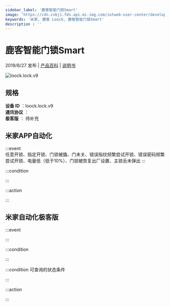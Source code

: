 ```yaml
---
sidebar_label: '鹿客智能门锁Smart'
image: 'https://cdn.cnbj1.fds.api.mi-img.com/iotweb-user-center/developer_1679070104924SuGsmGlW.png?GalaxyAccessKeyId=AKVGLQWBOVIRQ3XLEW&Expires=9223372036854775807&Signature=FhqidCo1rGWRohzVtpfuwvBfbiw='
keywords: '米家, 鹿客 Loock, 鹿客智能门锁Smart'
description : ''
---
```

# 鹿客智能门锁Smart

2019/8/27 发布 | [产品百科](https://home.mi.com/webapp/content/baike/product/index.html?model=loock.lock.v9/) | [说明书](https://home.mi.com/views/introduction.html?model=loock.lock.v9&region=cn)

![loock.lock.v9](https://cdn.cnbj1.fds.api.mi-img.com/iotweb-user-center/developer_1679070104924SuGsmGlW.png?GalaxyAccessKeyId=AKVGLQWBOVIRQ3XLEW&Expires=9223372036854775807&Signature=FhqidCo1rGWRohzVtpfuwvBfbiw=)

## 规格  
> 
**设备 ID** ：loock.lock.v9  
**通讯协议** ：  
**极客版**  ： 待补充 


## 米家APP自动化  

:::event  
任意开锁、指定开锁、门锁被撬、门未关、错误指纹频繁尝试开锁、错误密码频繁尝试开锁、电量低（低于10%）、门锁被恢复出厂设置、主锁舌未弹出
:::

:::condition  

:::

:::action   

:::

## 米家自动化极客版  

:::event  

:::

:::condition  

:::

:::condition 可查询的状态条件  

:::

:::action  

:::

        
